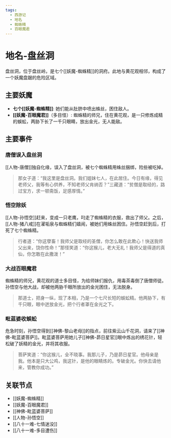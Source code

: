 ```yaml
---
tags:
  - 西游记
  - 地名
  - 蜘蛛精
  - 百眼魔君
---
```


# 地名-盘丝洞

盘丝洞，位于盘丝岭，是七个[[妖魔-蜘蛛精]]的洞府。此地与黄花观相邻，构成了一个妖魔盘踞的危险区域。

## 主要妖魔

- **七个[[妖魔-蜘蛛精]]**: 她们能从肚脐中喷出蛛丝，困住敌人。
- **[[妖魔-百眼魔君]]**（多目怪）: 蜘蛛精的师兄，住在黄花观，是一只修炼成精的蜈蚣，两胁下长了一千只眼睛，放出金光，无人能敌。

## 主要事件

### 唐僧误入盘丝洞

[[人物-唐僧]]独自化缘，误入了盘丝洞，被七个蜘蛛精用蛛丝捆绑，险些被吃掉。

> 那女子道：“我这里是盘丝洞。我们姐妹七人，在此居住。今日有缘，得见老师父，我等有心供养，不知老师父肯纳否？”三藏道：“贫僧是取经的，路过宝方，求一顿斋饭，足感厚情。”

### 悟空除妖

[[人物-孙悟空]]赶来，变成一只老鹰，叼走了蜘蛛精的衣服，救出了师父。之后，[[人物-猪八戒]]在濯垢泉与蜘蛛精们嬉闹，被她们用蛛丝困住。孙悟空赶到后，打死了七个蜘蛛精。

> 行者道：“你这孽畜！我师父是取经的圣僧，你怎么敢在此欺心！快送我师父出来，饶你性命！”那怪笑道：“你这猴儿，老大无礼！我师父是得道的真仙，你怎敢在此撒泼！”

### 大战百眼魔君

蜘蛛精的师兄，黄花观的道士多目怪，为给师妹们报仇，用毒茶毒倒了唐僧师徒。孙悟空与他大战，却被他两胁千眼所放出的金光困住，无法脱身。

> 那道士，把身一纵，现了本相，乃是一个七尺长短的蜈蚣精。他两胁下，有千只眼，眼中迸放金光，把个行者罩在金光之下。

### 毗蓝婆收蜈蚣

危急时刻，孙悟空得到[[神佛-黎山老母]]的指点，前往紫云山千花洞，请来了[[神佛-毗蓝婆菩萨]]。毗蓝婆菩萨用她儿子[[神佛-昴日星官]]眼中炼出的绣花针，轻松破了妖精的金光，并将其收服。

> 菩萨笑道：“你这猴儿，全不晓事。我那儿子，乃是昴日星官。他母亲是我。他本是只大公鸡，我这针，是他的眼睛炼的。专破金光。你快去请他来，管教你成功。”

## 关联节点
- [[妖魔-蜘蛛精]]
- [[妖魔-百眼魔君]]
- [[神佛-毗蓝婆菩萨]]
- [[人物-孙悟空]]
- [[八十一难-七情迷没]]
- [[八十一难-多目遭伤]]
